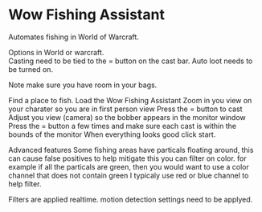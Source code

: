 # Wow Fishing Assistant
Automates fishing in World of Warcraft.

Options in World or warcraft.  
Casting need to be tied to the = button on the cast bar.
Auto loot needs to be turned on.

Note make sure you have room in your bags.

Find a place to fish.
Load the Wow Fishing Assistant
Zoom in you view on your charater so you are in first person view
Press the = button to cast
Adjust you view (camera) so the bobber appears in the monitor window
Press the = button a few times and make sure each cast is within the bounds of the monitor
When everything looks good click start.

Advanced features
Some fishing areas have particals floating around, this can cause false positives
to help mitigate this you can filter on color.
for example if all the particals are green,  then you would want to use a color channel that does not contain green
I typicaly use red or blue channel to help filter.

Filters are applied realtime.   motion detection settings need to be applyed.

